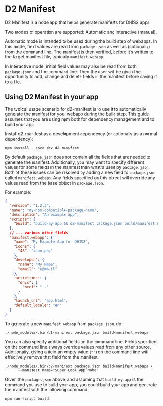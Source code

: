 
D2 Manifest
===========

D2 Manifest is a node app that helps generate manifests for DHIS2 apps.

Two modes of operation are supported: Automatic and interactive (manual).

Automatic mode is intended to be used during the build step of webapps. In this mode,
field values are read from `package.json` as well as (optionally) from the command line.
The manifest is then verified, before it's written to the target manifest file,
typically `manifest.webapp`.

In interactive mode, initial field values may also be read from both `package.json` and
the command line. Then the user will be given the opportunity to add, change and delete
fields in the manifest before saving it to a file.



Using D2 Manifest in your app
-----------------------------

The typical usage scenario for d2-manifest is to use it to automatically generate the
manifest for your webapp during the build step. This guide assumes that you are using
npm both for dependency management and to build your app.

Install d2-manifest as a development dependency (or optionally as a normal dependency):

`npm install --save-dev d2-manifest`

By default `package.json` does not contain all the fields that are needed to generate
the manifest. Additionally, you may want to specify different values for some fields in
the manifest than what's used by `package.json`. Both of these issues can be resolved by
adding a new field to `package.json` called `manifest.webapp`. Any fields specified on
this object will override any values read from the base object in `package.json`.

For example:

```json
{
  "version": "1.2.3",
  "name": "my-npm-compatible-package-name",
  "description": "An example app",
  "scripts": {
    "build": "build-my-app && d2-manifest package.json build/manifest.webapp"
  },
  // ... various other fields
  "manifest.webapp": {
    "name": "My Example App for DHIS2",
    "icons": {
      "48": "icon.png"
    },
    "developer": {
      "name": "My Name",
      "email": "e@ma.il"
    },
    "activities": {
      "dhis": {
        "href": ".."
      }
    },
    "launch_url": "app.html",
    "default_locale": "en"
  }
}
```

To generate a new `manifest.webapp` from `package.json`, do:

`./node_modules/.bin/d2-manifest package.json build/manifest.webapp`

You can also specify additional fields on the command line. Fields specified on the
command line always override values read from any other source. Additionally, giving a
field an empty value (`""`) on the command line will effectively remove that field from
the manifest:

```
./node_modules/.bin/d2-manifest package.json build/manifest.webapp \
      --manifest.name="Super Cool App Name"
```

Given the `package.json` above, and assuming that `build-my-app` is the command you use
to build your app, you could build your app and generate the manifest with the following
command:

`npm run-script build`


